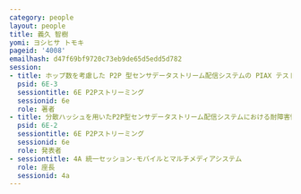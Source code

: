 ```yaml
---
category: people
layout: people
title: 義久 智樹
yomi: ヨシヒサ トモキ
pageid: '4008'
emailhash: d47f69bf9720c73eb9de65d5edd5d782
session:
- title: ホップ数を考慮した P2P 型センサデータストリーム配信システムの PIAX テストベッドを用いた評価
  psid: 6E-3
  sessiontitle: 6E P2Pストリーミング
  sessionid: 6e
  role: 著者
- title: 分散ハッシュを用いたP2P型センサデータストリーム配信システムにおける耐障害性向上法の評価
  psid: 6E-2
  sessiontitle: 6E P2Pストリーミング
  sessionid: 6e
  role: 発表者
- sessiontitle: 4A 統一セッション-モバイルとマルチメディアシステム
  role: 座長
  sessionid: 4a
---
```

